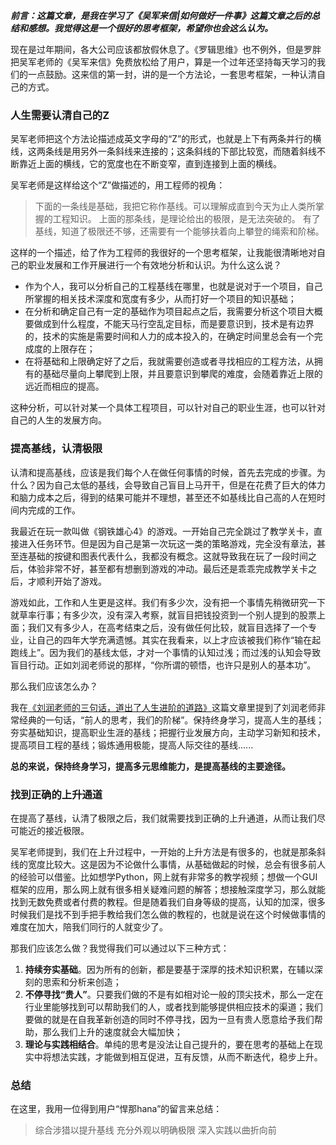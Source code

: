 *__前言：这篇文章，是我在学习了《吴军来信|如何做好一件事》这篇文章之后的总结和感想。我觉得这是一个很好的思考框架，希望你也会这么认为。__*

现在是过年期间，各大公司应该都放假休息了。《罗辑思维》也不例外，但是罗胖把吴军老师的《吴军来信》免费放松给了用户，算是一个过年还坚持每天学习的我们的一点鼓励。这来信的第一封，讲的是一个方法论，一套思考框架，一种认清自己的方式。

### 人生需要认清自己的Z

吴军老师把这个方法论描述成英文字母的“Z”的形式，也就是上下有两条并行的横线，这两条线是用另外一条斜线来连接的；这条斜线的下部比较宽，而随着斜线不断靠近上面的横线，它的宽度也在不断变窄，直到连接到上面的横线。

吴军老师是这样给这个“Z”做描述的，用工程师的视角：
> 下面的一条线是基础，我把它称作基线。可以理解成直到今天为止人类所掌握的工程知识。
上面的那条线，是理论给出的极限，是无法突破的。
有了基线，知道了极限还不够，还需要有一个能够扶着向上攀登的绳索和阶梯。

这样的一个描述，给了作为工程师的我很好的一个思考框架，让我能很清晰地对自己的职业发展和工作开展进行一个有效地分析和认识。为什么这么说？

- 作为个人，我可以分析自己的工程基线在哪里，也就是说对于一个项目，自己所掌握的相关技术深度和宽度有多少，从而打好一个项目的知识基础；
- 在分析和确定自己有一定的基础作为项目起点之后，我需要分析这个项目大概要做成到什么程度，不能天马行空乱定目标，而是要意识到，技术是有边界的，技术的实施是需要时间和人力的成本投入的，在确定时间里总会有一个完成度的上限存在；
- 在将基础和上限确定好了之后，我就需要创造或者寻找相应的工程方法，从拥有的基础尽量向上攀爬到上限，并且要意识到攀爬的难度，会随着靠近上限的远近而相应的提高。

这种分析，可以针对某一个具体工程项目，可以针对自己的职业生涯，也可以针对自己的人生的发展方向。

### 提高基线，认清极限

认清和提高基线，应该是我们每个人在做任何事情的时候，首先去完成的步骤。为什么？因为自己太低的基线，会导致自己盲目上马开干，但是在花费了巨大的体力和脑力成本之后，得到的结果可能并不理想，甚至还不如基线比自己高的人在短时间内完成的工作。

我最近在玩一款叫做《钢铁雄心4》的游戏。一开始自己完全跳过了教学关卡，直接进入任务环节。但是因为自己是第一次玩这一类的策略游戏，完全没有章法，甚至连基础的按键和图表代表什么，我都没有概念。这就导致我在玩了一段时间之后，体验非常不好，甚至都有想删到游戏的冲动。最后还是乖乖完成教学关卡之后，才顺利开始了游戏。

游戏如此，工作和人生更是这样。我们有多少次，没有把一个事情先稍微研究一下就草率行事；有多少次，没有深入考察，就盲目把钱投资到一个别人提到的股票上面；我们又有多少人，在高考结束之后，没有做任何比较，就盲目选择了一个专业，让自己的四年大学充满遗憾。其实在我看来，以上才应该被我们称作“输在起跑线上”。因为我们的基线太低，才对一个事情的认知过浅；而过浅的认知会导致盲目行动。正如刘润老师说的那样，“你所谓的顿悟，也许只是别人的基本功”。

那么我们应该怎么办？

我在[《刘润老师的三句话，道出了人生进阶的道路》](https://wang-ziang.github.io/2018/09/09/%E5%88%98%E6%B6%A6%E8%80%81%E5%B8%88%E7%9A%84%E4%B8%89%E5%8F%A5%E8%AF%9D-%E9%81%93%E5%87%BA%E4%BA%86%E4%BA%BA%E7%94%9F%E8%BF%9B%E9%98%B6%E7%9A%84%E9%81%93%E8%B7%AF/)这篇文章里提到了刘润老师非常经典的一句话，“前人的思考，我们的阶梯”。保持终身学习，提高人生的基线；夯实基础知识，提高职业生涯的基线；把握行业发展方向，主动学习新知和技术，提高项目工程的基线；锻炼通用极能，提高人际交往的基线......

__总的来说，保持终身学习，提高多元思维能力，是提高基线的主要途径。__

### 找到正确的上升通道

在提高了基线，认清了极限之后，我们就需要找到正确的上升通道，从而让我们尽可能近的接近极限。

吴军老师提到，我们在上升过程中，一开始的上升方法是有很多的，也就是那条斜线的宽度比较大。这是因为不论做什么事情，从基础做起的时候，总会有很多前人的经验可以借鉴。比如想学Python，网上就有非常多的教学视频；想做一个GUI框架的应用，那么网上就有很多相关疑难问题的解答；想接触深度学习，那么就能找到无数免费或者付费的教程。但是随着我们自身等级的提高，认知的加深，很多时候我们是找不到手把手教给我们怎么做的教程的，也就是说在这个时候做事情的难度在加大，陪我们同行的人就变少了。

那我们应该怎么做？我觉得我们可以通过以下三种方式：
1. __持续夯实基础__。因为所有的创新，都是要基于深厚的技术知识积累，在辅以深刻的思索和分析来创造；
2. __不停寻找“贵人”__。只要我们做的不是有如相对论一般的顶尖技术，那么一定在行业里能够找到可以帮助我们的人，或者找到能够提供相应技术的渠道；我们要做的就是在自我革新创造的同时不停寻找，因为一旦有贵人愿意给予我们帮助，那么我们上升的速度就会大幅加快；
3. __理论与实践相结合__。单纯的思考是没法让自己提升的，要在思考的基础上在现实中将想法实践，才能做到相互促进，互有反馈，从而不断迭代，稳步上升。

### 总结

在这里，我用一位得到用户“悍那hana”的留言来总结：
> 综合涉猎以提升基线
充分外观以明确极限
深入实践以曲折向前
